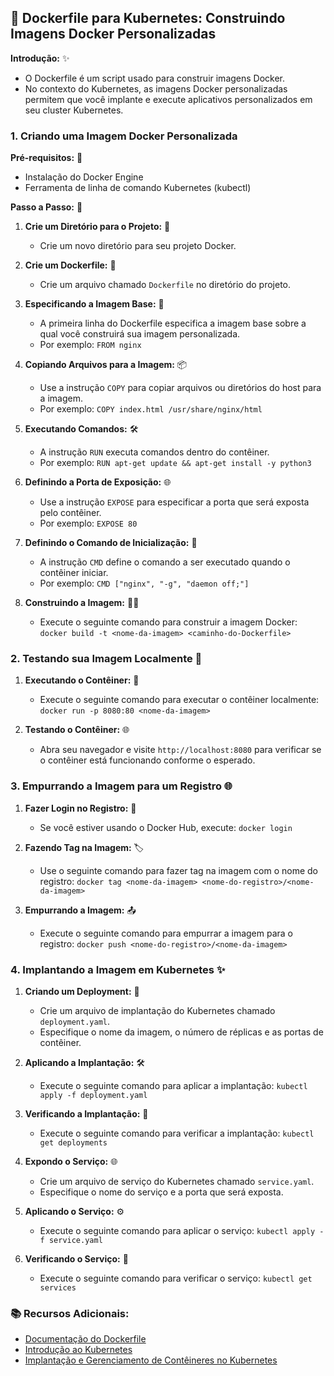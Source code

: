 ## 🚢 Dockerfile para Kubernetes: Construindo Imagens Docker Personalizadas

**Introdução:** ✨

* O Dockerfile é um script usado para construir imagens Docker.
* No contexto do Kubernetes, as imagens Docker personalizadas permitem que você implante e execute aplicativos personalizados em seu cluster Kubernetes.

### 1. Criando uma Imagem Docker Personalizada

**Pré-requisitos:** 🔨

* Instalação do Docker Engine
* Ferramenta de linha de comando Kubernetes (kubectl)

**Passo a Passo:** 👣

1. **Crie um Diretório para o Projeto:** 📂
   - Crie um novo diretório para seu projeto Docker.

2. **Crie um Dockerfile:** 📄
   - Crie um arquivo chamado `Dockerfile` no diretório do projeto.

3. **Especificando a Imagem Base:** 🐳
   - A primeira linha do Dockerfile especifica a imagem base sobre a qual você construirá sua imagem personalizada.
   - Por exemplo: `FROM nginx`

4. **Copiando Arquivos para a Imagem:** 📦
   - Use a instrução `COPY` para copiar arquivos ou diretórios do host para a imagem.
   - Por exemplo: `COPY index.html /usr/share/nginx/html`

5. **Executando Comandos:** 🛠️
   - A instrução `RUN` executa comandos dentro do contêiner.
   - Por exemplo: `RUN apt-get update && apt-get install -y python3`

6. **Definindo a Porta de Exposição:** 🌐
   - Use a instrução `EXPOSE` para especificar a porta que será exposta pelo contêiner.
   - Por exemplo: `EXPOSE 80`

7. **Definindo o Comando de Inicialização:** 🚢
   - A instrução `CMD` define o comando a ser executado quando o contêiner iniciar.
   - Por exemplo: `CMD ["nginx", "-g", "daemon off;"]`

8. **Construindo a Imagem:** 👷‍♀️
   - Execute o seguinte comando para construir a imagem Docker:
   `docker build -t <nome-da-imagem> <caminho-do-Dockerfile>`

### 2. Testando sua Imagem Localmente 🧪

1. **Executando o Contêiner:** 💪
   - Execute o seguinte comando para executar o contêiner localmente:
   `docker run -p 8080:80 <nome-da-imagem>`

2. **Testando o Contêiner:** 🌐
   - Abra seu navegador e visite `http://localhost:8080` para verificar se o contêiner está funcionando conforme o esperado.

### 3. Empurrando a Imagem para um Registro 🌐

1. **Fazer Login no Registro:** 🔑
   - Se você estiver usando o Docker Hub, execute:
   `docker login`

2. **Fazendo Tag na Imagem:** 🏷️
   - Use o seguinte comando para fazer tag na imagem com o nome do registro:
   `docker tag <nome-da-imagem> <nome-do-registro>/<nome-da-imagem>`

3. **Empurrando a Imagem:** 📤
   - Execute o seguinte comando para empurrar a imagem para o registro:
   `docker push <nome-do-registro>/<nome-da-imagem>`

### 4. Implantando a Imagem em Kubernetes ✨

1. **Criando um Deployment:** 🚢
   - Crie um arquivo de implantação do Kubernetes chamado `deployment.yaml`.
   - Especifique o nome da imagem, o número de réplicas e as portas de contêiner.

2. **Aplicando a Implantação:** 🛠️
   - Execute o seguinte comando para aplicar a implantação:
   `kubectl apply -f deployment.yaml`

3. **Verificando a Implantação:** 👀
   - Execute o seguinte comando para verificar a implantação:
   `kubectl get deployments`

4. **Expondo o Serviço:** 🌐
   - Crie um arquivo de serviço do Kubernetes chamado `service.yaml`.
   - Especifique o nome do serviço e a porta que será exposta.

5. **Aplicando o Serviço:** ⚙️
   - Execute o seguinte comando para aplicar o serviço:
   `kubectl apply -f service.yaml`

6. **Verificando o Serviço:** 👀
   - Execute o seguinte comando para verificar o serviço:
   `kubectl get services`

### 📚 Recursos Adicionais:

* [Documentação do Dockerfile](https://docs.docker.com/develop/develop-images/dockerfile_best-practices/)
* [Introdução ao Kubernetes](https://kubernetes.io/docs/concepts/)
* [Implantação e Gerenciamento de Contêineres no Kubernetes](https://www.udemy.com/course/kubernetes-for-beginners/)